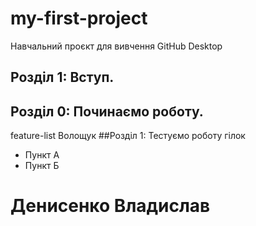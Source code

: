 # my-first-project
Навчальний проєкт для вивчення GitHub Desktop
## Розділ 1: Вступ.
## Розділ 0: Починаємо роботу.
 feature-list
Волощук
##Розділ 1: Тестуємо роботу гілок
* Пункт А
* Пункт Б

# Денисенко Владислав